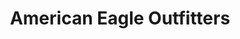 ---
title: "American Eagle Outfitters"
url: /new-york/american-eagle-outfitters-lexington-avenue/
shop: Kleidung
---